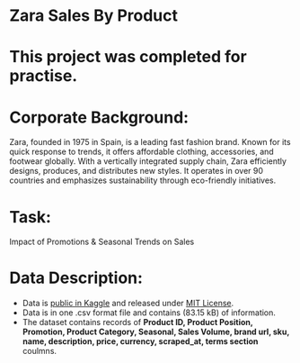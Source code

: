 # Zara Sales By Product

# This project was completed for practise.

# Corporate Background:
Zara, founded in 1975 in Spain, is a leading fast fashion brand. Known for its quick response to trends, it offers affordable clothing, accessories, and footwear globally. With a vertically integrated supply chain, Zara efficiently designs, produces, and distributes new styles.
It operates in over 90 countries and emphasizes sustainability through eco-friendly initiatives.

# Task:
Impact of Promotions & Seasonal Trends on Sales

# Data Description:
* Data is [public in Kaggle](https://www.kaggle.com/datasets/xontoloyo/data-penjualan-zara/data) and released under [MIT License](https://www.mit.edu/~amini/LICENSE.md).
* Data is in one .csv format file and contains (83.15 kB) of information.
* The dataset contains records of **Product ID,	Product Position,	Promotion,	Product Category,	Seasonal,	Sales Volume,	brand	url,	sku,	name,	description,	price,	currency,	scraped_at,	terms	section** coulmns.										

